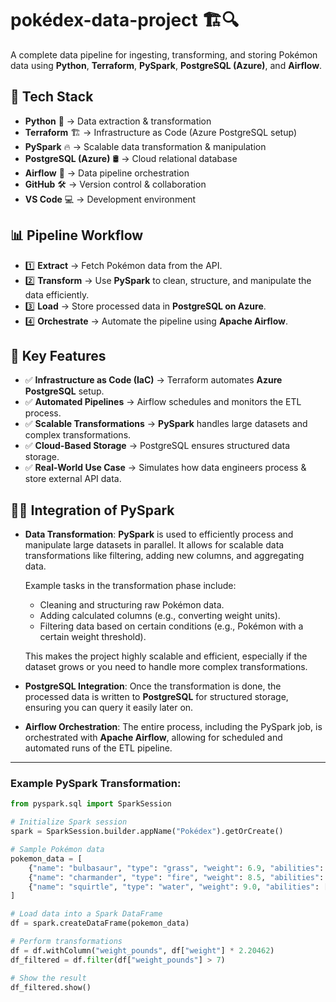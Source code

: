 # pokédex-data-project 🏗️🔍
A complete data pipeline for ingesting, transforming, and storing Pokémon data using **Python**, **Terraform**, **PySpark**, **PostgreSQL (Azure)**, and **Airflow**.

## 🔧 Tech Stack

- **Python** 🐍 → Data extraction & transformation
- **Terraform** 🏗️ → Infrastructure as Code (Azure PostgreSQL setup)
- **PySpark** 🔥 → Scalable data transformation & manipulation
- **PostgreSQL (Azure)** 🛢️ → Cloud relational database
- **Airflow** 🔄 → Data pipeline orchestration
- **GitHub** 🛠️ → Version control & collaboration
- **VS Code** 💻 → Development environment

## 📊 Pipeline Workflow

- 1️⃣ **Extract** → Fetch Pokémon data from the API.
- 2️⃣ **Transform** → Use **PySpark** to clean, structure, and manipulate the data efficiently.
- 3️⃣ **Load** → Store processed data in **PostgreSQL on Azure**.
- 4️⃣ **Orchestrate** → Automate the pipeline using **Apache Airflow**.

## 🚀 Key Features

- ✅ **Infrastructure as Code (IaC)** → Terraform automates **Azure PostgreSQL** setup.
- ✅ **Automated Pipelines** → Airflow schedules and monitors the ETL process.
- ✅ **Scalable Transformations** → **PySpark** handles large datasets and complex transformations.
- ✅ **Cloud-Based Storage** → PostgreSQL ensures structured data storage.
- ✅ **Real-World Use Case** → Simulates how data engineers process & store external API data.

## 🧑‍💻 Integration of PySpark

- **Data Transformation**: **PySpark** is used to efficiently process and manipulate large datasets in parallel. It allows for scalable data transformations like filtering, adding new columns, and aggregating data.
  
  Example tasks in the transformation phase include:
  - Cleaning and structuring raw Pokémon data.
  - Adding calculated columns (e.g., converting weight units).
  - Filtering data based on certain conditions (e.g., Pokémon with a certain weight threshold).
  
  This makes the project highly scalable and efficient, especially if the dataset grows or you need to handle more complex transformations.

- **PostgreSQL Integration**: Once the transformation is done, the processed data is written to **PostgreSQL** for structured storage, ensuring you can query it easily later on.

- **Airflow Orchestration**: The entire process, including the PySpark job, is orchestrated with **Apache Airflow**, allowing for scheduled and automated runs of the ETL pipeline.

---

### Example PySpark Transformation:
```python
from pyspark.sql import SparkSession

# Initialize Spark session
spark = SparkSession.builder.appName("Pokédex").getOrCreate()

# Sample Pokémon data
pokemon_data = [
    {"name": "bulbasaur", "type": "grass", "weight": 6.9, "abilities": ["overgrow", "chlorophyll"]},
    {"name": "charmander", "type": "fire", "weight": 8.5, "abilities": ["blaze", "solar-power"]},
    {"name": "squirtle", "type": "water", "weight": 9.0, "abilities": ["torrent", "rain-dish"]},
]

# Load data into a Spark DataFrame
df = spark.createDataFrame(pokemon_data)

# Perform transformations
df = df.withColumn("weight_pounds", df["weight"] * 2.20462)
df_filtered = df.filter(df["weight_pounds"] > 7)

# Show the result
df_filtered.show()
